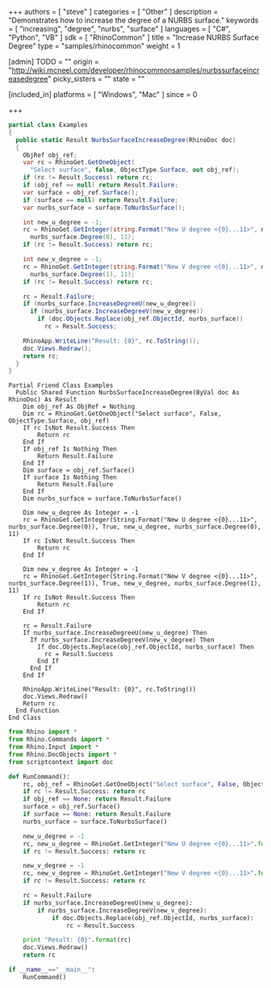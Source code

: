 +++
authors = [ "steve" ]
categories = [ "Other" ]
description = "Demonstrates how to increase the degree of a NURBS surface."
keywords = [ "increasing", "degree", "nurbs", "surface" ]
languages = [ "C#", "Python", "VB" ]
sdk = [ "RhinoCommon" ]
title = "Increase NURBS Surface Degree"
type = "samples/rhinocommon"
weight = 1

[admin]
TODO = ""
origin = "http://wiki.mcneel.com/developer/rhinocommonsamples/nurbssurfaceincreasedegree"
picky_sisters = ""
state = ""

[included_in]
platforms = [ "Windows", "Mac" ]
since = 0

+++

<div class="codetab-content" id="cs">

```cs
partial class Examples
{
  public static Result NurbsSurfaceIncreaseDegree(RhinoDoc doc)
  {
    ObjRef obj_ref;
    var rc = RhinoGet.GetOneObject(
      "Select surface", false, ObjectType.Surface, out obj_ref);
    if (rc != Result.Success) return rc;
    if (obj_ref == null) return Result.Failure;
    var surface = obj_ref.Surface();
    if (surface == null) return Result.Failure;
    var nurbs_surface = surface.ToNurbsSurface();

    int new_u_degree = -1;
    rc = RhinoGet.GetInteger(string.Format("New U degree <{0}...11>", nurbs_surface.Degree(0)), true, ref new_u_degree,
      nurbs_surface.Degree(0), 11);
    if (rc != Result.Success) return rc;

    int new_v_degree = -1;
    rc = RhinoGet.GetInteger(string.Format("New V degree <{0}...11>", nurbs_surface.Degree(1)), true, ref new_v_degree,
      nurbs_surface.Degree(1), 11);
    if (rc != Result.Success) return rc;

    rc = Result.Failure;
    if (nurbs_surface.IncreaseDegreeU(new_u_degree))
      if (nurbs_surface.IncreaseDegreeV(new_v_degree))
        if (doc.Objects.Replace(obj_ref.ObjectId, nurbs_surface))
          rc = Result.Success;

    RhinoApp.WriteLine("Result: {0}", rc.ToString());
    doc.Views.Redraw();
    return rc;
  }
}
```

</div>


<div class="codetab-content" id="vb">

```vbnet
Partial Friend Class Examples
  Public Shared Function NurbsSurfaceIncreaseDegree(ByVal doc As RhinoDoc) As Result
	Dim obj_ref As ObjRef = Nothing
	Dim rc = RhinoGet.GetOneObject("Select surface", False, ObjectType.Surface, obj_ref)
	If rc IsNot Result.Success Then
		Return rc
	End If
	If obj_ref Is Nothing Then
		Return Result.Failure
	End If
	Dim surface = obj_ref.Surface()
	If surface Is Nothing Then
		Return Result.Failure
	End If
	Dim nurbs_surface = surface.ToNurbsSurface()

	Dim new_u_degree As Integer = -1
	rc = RhinoGet.GetInteger(String.Format("New U degree <{0}...11>", nurbs_surface.Degree(0)), True, new_u_degree, nurbs_surface.Degree(0), 11)
	If rc IsNot Result.Success Then
		Return rc
	End If

	Dim new_v_degree As Integer = -1
	rc = RhinoGet.GetInteger(String.Format("New V degree <{0}...11>", nurbs_surface.Degree(1)), True, new_v_degree, nurbs_surface.Degree(1), 11)
	If rc IsNot Result.Success Then
		Return rc
	End If

	rc = Result.Failure
	If nurbs_surface.IncreaseDegreeU(new_u_degree) Then
	  If nurbs_surface.IncreaseDegreeV(new_v_degree) Then
		If doc.Objects.Replace(obj_ref.ObjectId, nurbs_surface) Then
		  rc = Result.Success
		End If
	  End If
	End If

	RhinoApp.WriteLine("Result: {0}", rc.ToString())
	doc.Views.Redraw()
	Return rc
  End Function
End Class
```

</div>


<div class="codetab-content" id="py">

```python
from Rhino import *
from Rhino.Commands import *
from Rhino.Input import *
from Rhino.DocObjects import *
from scriptcontext import doc

def RunCommand():
    rc, obj_ref = RhinoGet.GetOneObject("Select surface", False, ObjectType.Surface)
    if rc != Result.Success: return rc
    if obj_ref == None: return Result.Failure
    surface = obj_ref.Surface()
    if surface == None: return Result.Failure
    nurbs_surface = surface.ToNurbsSurface()

    new_u_degree = -1
    rc, new_u_degree = RhinoGet.GetInteger("New U degree <{0}...11>".format(nurbs_surface.Degree(0)), True, new_u_degree, nurbs_surface.Degree(0), 11)
    if rc != Result.Success: return rc

    new_v_degree = -1
    rc, new_v_degree = RhinoGet.GetInteger("New V degree <{0}...11>".format(nurbs_surface.Degree(1)), True, new_v_degree, nurbs_surface.Degree(1), 11)
    if rc != Result.Success: return rc

    rc = Result.Failure
    if nurbs_surface.IncreaseDegreeU(new_u_degree):
        if nurbs_surface.IncreaseDegreeV(new_v_degree):
            if doc.Objects.Replace(obj_ref.ObjectId, nurbs_surface):
                rc = Result.Success

    print "Result: {0}".format(rc)
    doc.Views.Redraw()
    return rc

if __name__=="__main__":
    RunCommand()
```

</div>
